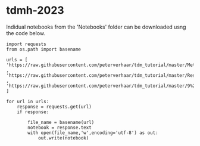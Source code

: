 # tdmh-2023


Indidual notebooks from the 'Notebooks' folder can be downloaded usng the code below.

```
import requests
from os.path import basename

urls = [ 'https://raw.githubusercontent.com/peterverhaar/tdm_tutorial/master/Metadata.ipynb' , 
'https://raw.githubusercontent.com/peterverhaar/tdm_tutorial/master/Research%20Project.ipynb' , 
'https://raw.githubusercontent.com/peterverhaar/tdm_tutorial/master/9%20Diction.ipynb' ]

for url in urls:
    response = requests.get(url)
    if response:

        file_name = basename(url)
        notebook = response.text
        with open(file_name,'w',encoding='utf-8') as out:
            out.write(notebook)
```
